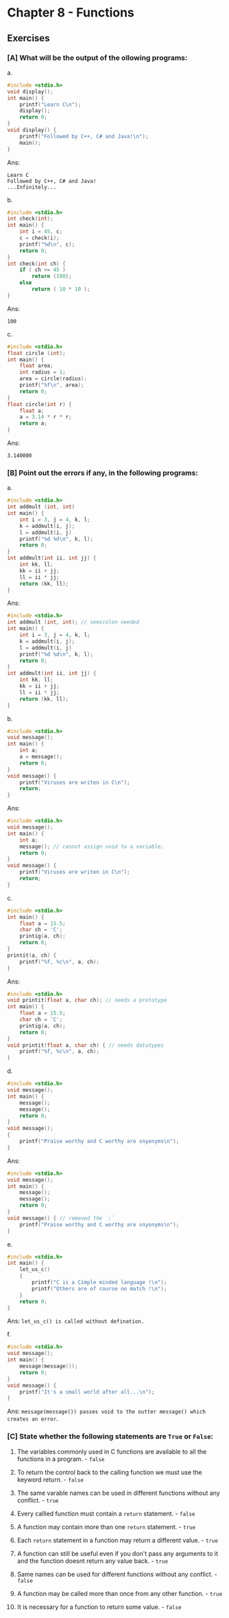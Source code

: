 # Chapter 8 - Functions

## Exercises

### [A] What will be the output of the ollowing programs:
a.
```c
#include <stdio.h>
void display();
int main() {
    printf("Learn C\n");
    display();
    return 0;
}
void display() {
    printf("Followed by C++, C# and Java!\n");
    main();
}
```
Ans:
```
Learn C
Followed by C++, C# and Java!
...Infinitely...
```

b.
```c
#include <stdio.h>
int check(int);
int main() {
    int i = 45, c;
    c = check(i);
    printf("%d\n", c);
    return 0;
}
int check(int ch) {
    if ( ch >= 45 )
        return (100);
    else
        return ( 10 * 10 );
}
```
Ans:
```
100
```

c.
```c
#include <stdio.h>
float circle (int);
int main() {
    float area;
    int radius = 1;
    area = circle(radius);
    printf("%f\n", area);
    return 0;
}
float circle(int r) {
    float a;
    a = 3.14 * r * r;
    return a;
}
```
Ans:
```
3.140000
```

### [B] Point out the errors if any, in the following programs:
a.
```c
#include <stdio.h>
int addmult (int, int)
int main() {
    int i = 3, j = 4, k, l;
    k = addmult(i, j);
    l = addmult(i, j)
    printf("%d %d\n", k, l);
    return 0;
}
int addmult(int ii, int jj) {
    int kk, ll;
    kk = ii + jj;
    ll = ii * jj;
    return (kk, ll);
}
```
Ans:
```c
#include <stdio.h>
int addmult (int, int); // semicolon needed
int main() {
    int i = 3, j = 4, k, l;
    k = addmult(i, j);
    l = addmult(i, j)
    printf("%d %d\n", k, l);
    return 0;
}
int addmult(int ii, int jj) {
    int kk, ll;
    kk = ii + jj;
    ll = ii * jj;
    return (kk, ll);
}
```

b.
```c
#include <stdio.h>
void message();
int main() {
    int a;
    a = message();
    return 0;
}
void message() {
    printf("Viruses are writen in C\n");
    return;
}
```
Ans: 
```c
#include <stdio.h>
void message();
int main() {
    int a;
    message(); // cannot assign void to a variable;
    return 0;
}
void message() {
    printf("Viruses are writen in C\n");
    return;
}
```

c.
```c
#include <stdio.h>
int main() {
    float a = 15.5;
    char ch = 'C';
    printig(a, ch);
    return 0;
}
printit(a, ch) {
    printf("%f, %c\n", a, ch);
}
```
Ans:
```c
#include <stdio.h>
void printit(float a, char ch); // needs a prototype
int main() {
    float a = 15.5;
    char ch = 'C';
    printig(a, ch);
    return 0;
}
void printit(float a, char ch) { // needs datatypes
    printf("%f, %c\n", a, ch);
}
```

d. 
```c
#include <stdio.h>
void message();
int main() {
    message();
    message();
    return 0;
}
void message(); 
{
    printf("Praise worthy and C worthy are snyonyms\n");
}
```
Ans:
```c
#include <stdio.h>
void message();
int main() {
    message();
    message();
    return 0;
}
void message() { // removed the `;`
    printf("Praise worthy and C worthy are snyonyms\n");
}
```

e.
```c
#include <stdio.h>
int main() {
    let_us_c()
    {
        printf("C is a Cimple minded language !\n");
        printf("Others are of course no match !\n");
    }
    return 0;
}
```
Ans: `let_us_c() is called without defination.`

f.
```c
#include <stdio.h>
void message();
int main() {
    message(message());
    return 0;
}
void message() {
    printf("It's a small world after all...\n");
}
```
Ans: `message(message()) passes void to the outter message() which creates an error`.

### [C] State whether the following statements are `True` or `False`:
1. The variables commonly used in C functions are available to all the functions in a program. - `false`

2. To return the control back to the calling function we must use the keyword return. - `false`

3. The same varable names can be used in different functions without any conflict. - `true`

4. Every callled function must contain a `return` statement. - `false`

5. A function may contain more than one `return` statement. - `true`

6. Each `return` statement in a function may return a different value. - `true`

7. A function can still be useful even if you don't pass any arguments to it and the function doesnt return any value back. - `true`

8. Same names can be used for different functions without any conflict. - `false`

9. A function may be called more than once from any other function. - `true`

10. It is necessary for a function to return some value. - `false`
